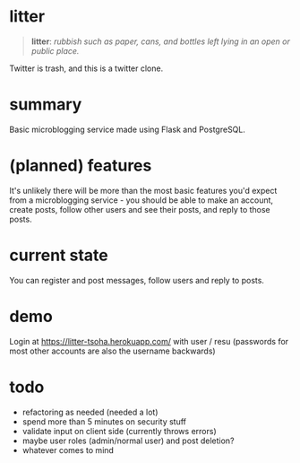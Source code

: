 # litter
>**litter**: *rubbish such as paper, cans, and bottles left lying in an open or public place.*

Twitter is trash, and this is a twitter clone.

# summary
Basic microblogging service made using Flask and PostgreSQL.

# (planned) features
It's unlikely there will be more than the most basic features you'd expect from a microblogging service - you should be able to make an account, create posts, follow other users and see their posts, and reply to those posts.

# current state
You can register and post messages, follow users and reply to posts.

# demo
Login at https://litter-tsoha.herokuapp.com/ with user / resu (passwords for most other accounts are also the username backwards)

# todo
* refactoring as needed (needed a lot)
* spend more than 5 minutes on security stuff
* validate input on client side (currently throws errors)
* maybe user roles (admin/normal user) and post deletion?
* whatever comes to mind

